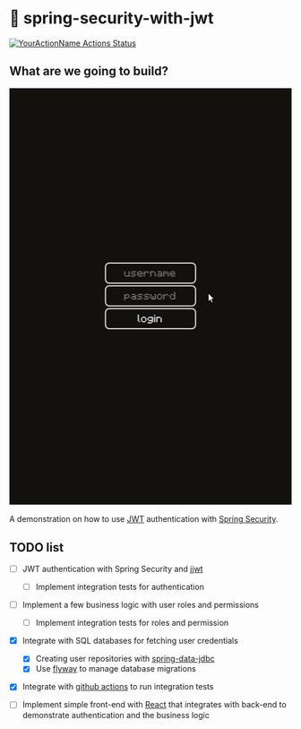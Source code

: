 # :leaves: spring-security-with-jwt

[![YourActionName Actions Status](https://github.com/dplucenio/spring-security-with-jwt/workflows/test/badge.svg)](https://github.com/dplucenio/spring-security-with-jwt/actions)

## What are we going to build?
![aa](src/webapp/src/resources/demo.gif)

A demonstration on how to use [JWT](https://jwt.io) authentication with [Spring Security](https://spring.io/projects/spring-security).

## TODO list

- [ ] JWT authentication with Spring Security and [jjwt](https://github.com/jwtk/jjwt)
  - [ ] Implement integration tests for authentication
- [ ] Implement a few business logic with user roles and permissions
  - [ ] Implement integration tests for roles and permission
- [x] Integrate with SQL databases for fetching user credentials
  - [x] Creating user repositories with [spring-data-jdbc](https://spring.io/projects/spring-data-jdbc)
  - [x] Use [flyway](https://flywaydb.org) to manage database migrations
- [x] Integrate with [github actions](https://github.com/features/actions) to run integration tests
- [ ] Implement simple front-end with [React](https://reactjs.org) that integrates with back-end to 
demonstrate authentication and the business logic
  
